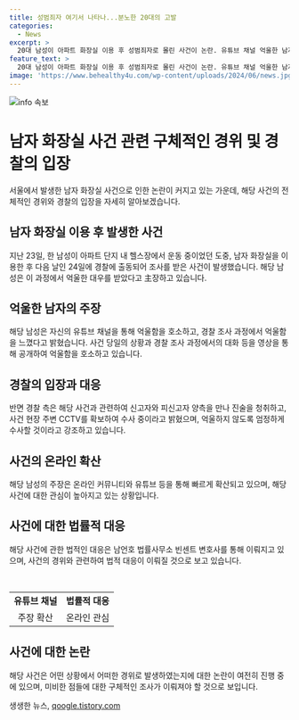 ```yaml
---
title: 성범죄자 여기서 나타나...분노한 20대의 고발
categories:
  - News
excerpt: >
  20대 남성이 아파트 화장실 이용 후 성범죄자로 몰린 사건이 논란. 유튜브 채널 억울한 남자에서 주장 공개. A씨는 화장실 이용 중 주변 인기척만 느꼈고, 경찰 조사 후 불쾌한 경험 공유. 변호사는 동탄 여자 화장실 침입자 낙인 사건이라 주장. 경찰은 객관적 증거로 엄정 수사 약속. 여성과 피신고자 진술 반박 중. 일상 파탄·정서적 고통 호소. 관련 영상 화제, 네티즌 강한 관심. (150자)
feature_text: >
  20대 남성이 아파트 화장실 이용 후 성범죄자로 몰린 사건이 논란. 유튜브 채널 억울한 남자에서 주장 공개. A씨는 화장실 이용 중 주변 인기척만 느꼈고, 경찰 조사 후 불쾌한 경험 공유. 변호사는 동탄 여자 화장실 침입자 낙인 사건이라 주장. 경찰은 객관적 증거로 엄정 수사 약속. 여성과 피신고자 진술 반박 중. 일상 파탄·정서적 고통 호소. 관련 영상 화제, 네티즌 강한 관심. (150자)
image: 'https://www.behealthy4u.com/wp-content/uploads/2024/06/news.jpg'
---
```


<p><img src="https://www.behealthy4u.com/wp-content/uploads/2024/06/news.jpg" alt="info 속보" /></p>

<h1>남자 화장실 사건 관련 구체적인 경위 및 경찰의 입장</h1>

<p data-ke-size="size16">서울에서 발생한 남자 화장실 사건으로 인한 논란이 커지고 있는 가운데, 해당 사건의 전체적인 경위와 경찰의 입장을 자세히 알아보겠습니다.</p>

<h2 data-ke-size="size26">남자 화장실 이용 후 발생한 사건</h2>

<p>지난 23일, 한 남성이 아파트 단지 내 헬스장에서 운동 중이었던 도중, 남자 화장실을 이용한 후 다음 날인 24일에 경찰에 출동되어 조사를 받은 사건이 발생했습니다. 해당 남성은 이 과정에서 억울한 대우를 받았다고 主장하고 있습니다.</p>

<h2 data-ke-size="size26">억울한 남자의 주장</h2>

<p>해당 남성은 자신의 유튜브 채널을 통해 억울함을 호소하고, 경찰 조사 과정에서 억울함을 느꼈다고 밝혔습니다. 사건 당일의 상황과 경찰 조사 과정에서의 대화 등을 영상을 통해 공개하여 억울함을 호소하고 있습니다.</p>

<h2 data-ke-size="size26">경찰의 입장과 대응</h2>

<p>반면 경찰 측은 해당 사건과 관련하여 신고자와 피신고자 양측을 만나 진술을 청취하고, 사건 현장 주변 CCTV를 확보하여 수사 중이라고 밝혔으며, 억울하지 않도록 엄정하게 수사할 것이라고 강조하고 있습니다.</p>

<h2 data-ke-size="size26">사건의 온라인 확산</h2>

<p>해당 남성의 주장은 온라인 커뮤니티와 유튜브 등을 통해 빠르게 확산되고 있으며, 해당 사건에 대한 관심이 높아지고 있는 상황입니다.</p>

<h2 data-ke-size="size26">사건에 대한 법률적 대응</h2>

<p>해당 사건에 관한 법적인 대응은 남언호 법률사무소 빈센트 변호사를 통해 이뤄지고 있으며, 사건의 경위와 관련하여 법적 대응이 이뤄질 것으로 보고 있습니다.</p>

<p data-ke-size="size16">&nbsp;</p>

<table>
    <tr>
        <td style="text-align: center; height: 17px;"><b>유튜브 채널</b></td>
        <td style="text-align: center; height: 17px;"><b>법률적 대응</b></td>
    </tr>
    <tr>
        <td style="text-align: center; height: 17px;">주장 확산</td>
        <td style="text-align: center; height: 17px;">온라인 관심</td>
    </tr>
</table>

<h2 data-ke-size="size26">사건에 대한 논란</h2>

<p>해당 사건은 어떤 상황에서 어떠한 경위로 발생하였는지에 대한 논란이 여전히 진행 중에 있으며, 미비한 점들에 대한 구체적인 조사가 이뤄져야 할 것으로 보입니다.</p>
생생한 뉴스, <a href="https://qoogle.tistory.com" rel="dofollow">qoogle.tistory.com</a>


